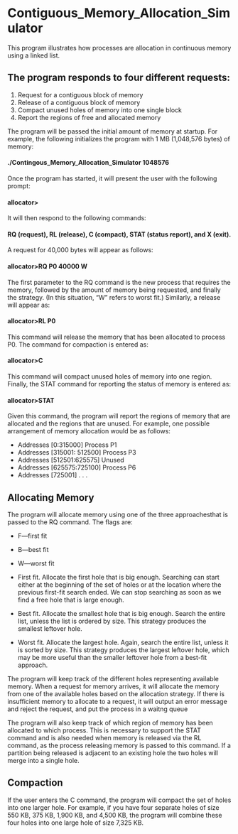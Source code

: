 # Contiguous_Memory_Allocation_Simulator
This program illustrates how processes are allocation in continuous memory using a linked list.


## The program responds to four different requests:
  1. Request for a contiguous block of memory
  2. Release of a contiguous block of memory
  3. Compact unused holes of memory into one single block
  4. Report the regions of free and allocated memory
  
The program will be passed the initial amount of memory at startup. For example, the following initializes the program with 1 MB (1,048,576 bytes) of memory:
#### ./Contingous_Memory_Allocation_Simulator 1048576

Once the program has started, it will present the user with the following prompt:
#### allocator>

It will then respond to the following commands: 
#### RQ (request), RL (release), C (compact), STAT (status report), and X (exit).
 
A request for 40,000 bytes will appear as follows:
#### allocator>RQ P0 40000 W
The first parameter to the RQ command is the new process that requires the memory, followed by the amount of memory being requested, and finally the strategy. (In this situation, “W” refers to worst fit.)
Similarly, a release will appear as:
#### allocator>RL P0
This command will release the memory that has been allocated to process P0.
The command for compaction is entered as:
#### allocator>C
This command will compact unused holes of memory into one region.
Finally, the STAT command for reporting the status of memory is entered as:
#### allocator>STAT
Given this command, the program will report the regions of memory that are allocated and the regions that are unused. For example, one possible arrangement of memory allocation would be as follows:


* Addresses [0:315000] Process P1
* Addresses [315001: 512500] Process P3
* Addresses [512501:625575] Unused
* Addresses [625575:725100] Process P6
* Addresses [725001] . . .


## Allocating Memory
The program will allocate memory using one of the three approachesthat is passed to the RQ command. The flags are:
* F—first fit
* B—best fit
* W—worst fit

* First fit. Allocate the first hole that is big enough. Searching can start either at the beginning of the set of holes or at the location where the previous first-fit search ended. We can stop searching as soon as we find a free hole that is large enough.
 
* Best fit. Allocate the smallest hole that is big enough. Search the entire list, unless the list is ordered by size. This strategy produces the smallest leftover hole.
 
* Worst fit. Allocate the largest hole. Again, search the entire list, unless it is sorted by size. 
This strategy produces the largest leftover hole, which may be more useful
than the smaller leftover hole from a best-fit approach.

The program will keep track of the different holes representing available memory. When a request for memory arrives, it will allocate the memory from one of the available holes based on the allocation strategy. If there is insufficient memory to allocate to a request, it will output an error message and reject the request, and put the process in a waitng queue

The program will also keep track of which region of memory has been allocated to which process. This is necessary to support the STAT command and is also needed when memory is released via the RL command, as the process releasing memory is passed to this command. If a partition being released is adjacent to an existing hole the two holes will merge into a single hole.

## Compaction
If the user enters the C command, the program will compact the set of holes into one larger hole. For example, if you have four separate holes of size 550 KB, 375 KB, 1,900 KB, and 4,500 KB, the program will combine these four holes into one large hole of size 7,325 KB.
